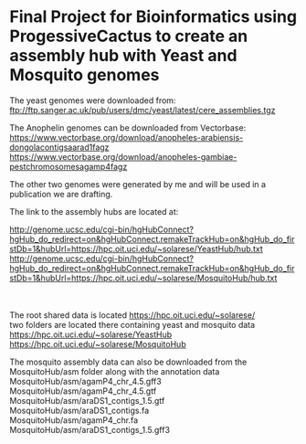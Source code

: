 # Final Project for Bioinformatics using ProgessiveCactus to create an assembly hub with Yeast and Mosquito genomes

The yeast genomes were downloaded from: <l>ftp://ftp.sanger.ac.uk/pub/users/dmc/yeast/latest/cere_assemblies.tgz<br>

The Anophelin genomes can be downloaded from Vectorbase:<br>
<l>https://www.vectorbase.org/download/anopheles-arabiensis-dongolacontigsaarad1fagz<br>
<l>https://www.vectorbase.org/download/anopheles-gambiae-pestchromosomesagamp4fagz<br>

The other two genomes were generated by me and will be used in a publication we are drafting.<br>

The link to the assembly hubs are located at:<br>

<l>http://genome.ucsc.edu/cgi-bin/hgHubConnect?hgHub_do_redirect=on&hgHubConnect.remakeTrackHub=on&hgHub_do_firstDb=1&hubUrl=https://hpc.oit.uci.edu/~solarese/YeastHub/hub.txt<br>
<l>http://genome.ucsc.edu/cgi-bin/hgHubConnect?hgHub_do_redirect=on&hgHubConnect.remakeTrackHub=on&hgHub_do_firstDb=1&hubUrl=https://hpc.oit.uci.edu/~solarese/MosquitoHub/hub.txt<br>
<br>
<br>

The root shared data is located <l>https://hpc.oit.uci.edu/~solarese/<br>
two folders are located there containing yeast and mosquito data<br>
<l>https://hpc.oit.uci.edu/~solarese/YeastHub<br>
<l>https://hpc.oit.uci.edu/~solarese/MosquitoHub<br>

The mosquito assembly data can also be downloaded from the MosquitoHub/asm folder along with the annotation data<br>
MosquitoHub/asm/agamP4_chr_4.5.gff3<br>
MosquitoHub/asm/agamP4_chr_4.5.gtf<br>
MosquitoHub/asm/araDS1_contigs_1.5.gtf<br>
MosquitoHub/asm/araDS1_contigs.fa<br>
MosquitoHub/asm/agamP4_chr.fa<br>
MosquitoHub/asm/araDS1_contigs_1.5.gff3<br>
